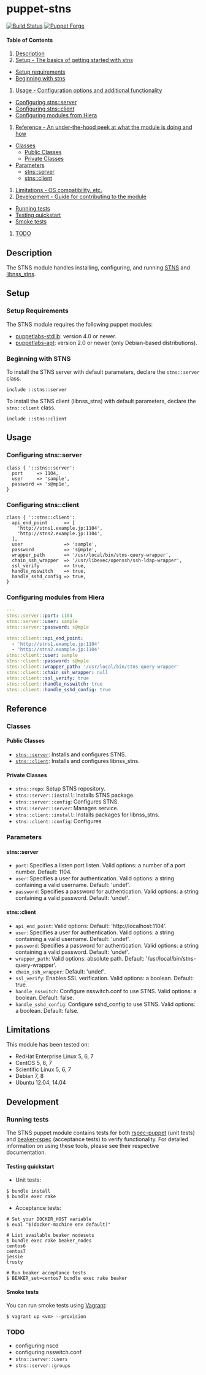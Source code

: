 # puppet-stns

[![Build Status](https://img.shields.io/travis/STNS/puppet-stns/master.svg?style=flat-square)](https://travis-ci.org/STNS/puppet-stns)
[![Puppet Forge](https://img.shields.io/puppetforge/v/hfm/stns.svg?style=flat-square)](https://forge.puppetlabs.com/hfm/stns)

#### Table of Contents

1. [Description](#description)
1. [Setup - The basics of getting started with stns](#setup)
  - [Setup requirements](#setup-requirements)
  - [Beginning with stns](#beginning-with-stns)
1. [Usage - Configuration options and additional functionality](#usage)
  - [Configuring stns::server](#configuring-stnsserver)
  - [Configuring stns::client](#configuring-stnsclient)
  - [Configuring modules from Hiera](#configuring-modules-from-hiera)
1. [Reference - An under-the-hood peek at what the module is doing and how](#reference)
  - [Classes](#classes)
    - [Public Classes](#public-classes)
    - [Private Classes](#private-classes)
  - [Parameters](#parameters)
    - [stns::server](#stnsserver)
    - [stns::client](#stnsclient)
1. [Limitations - OS compatibility, etc.](#limitations)
1. [Development - Guide for contributing to the module](#development)
  - [Running tests](#running-tests)
  - [Testing quickstart](#testing-quickstart)
  - [Smoke tests](#smoke-tests)
1. [TODO](#todo)

## Description

The STNS module handles installing, configuring, and running [STNS](https://github.com/STNS/STNS) and [libnss_stns](https://github.com/STNS/libnss_stns).

## Setup

### Setup Requirements

The STNS module requires the following puppet modules:

- [puppetlabs-stdlib](https://forge.puppetlabs.com/puppetlabs/stdlib): version 4.0 or newer.
- [puppetlabs-apt](https://forge.puppetlabs.com/puppetlabs/apt): version 2.0 or newer (only Debian-based distributions).

### Beginning with STNS

To install the STNS server with default parameters, declare the `stns::server` class.

```puppet
include ::stns::server
```

To install the STNS client (libnss\_stns) with default parameters, declare the `stns::client` class.

```puppet
include ::stns::client
```

## Usage

### Configuring stns::server

```puppet
class { '::stns::server':
  port     => 1104,
  user     => 'sample',
  password => 's@mp1e',
}
```

### Configuring stns::client

```puppet
class { '::stns::client':
  api_end_point      => [
    'http://stns1.example.jp:1104',
    'http://stns2.example.jp:1104',
  ],
  user               => 'sample',
  password           => 's@mp1e',
  wrapper_path       => '/usr/local/bin/stns-query-wrapper',
  chain_ssh_wrapper  => '/usr/libexec/openssh/ssh-ldap-wrapper',
  ssl_verify         => true,
  handle_nsswitch    => true,
  handle_sshd_config => true,
}
```

### Configuring modules from Hiera

```yaml
---
stns::server::port: 1104
stns::server::user: sample
stns::server::password: s@mp1e

stns::client::api_end_point:
  - 'http://stns1.example.jp:1104'
  - 'http://stns2.example.jp:1104'
stns::client::user: sample
stns::client::password: s@mp1e
stns::client::wrapper_path: '/usr/local/bin/stns-query-wrapper'
stns::client::chain_ssh_wrapper: null
stns::client::ssl_verify: true
stns::client::handle_nsswitch: true
stns::client::handle_sshd_config: true
```

## Reference

### Classes

#### Public Classes

- [`stns::server`](#stnsserver): Installs and configures STNS.
- [`stns::client`](#stnsclient): Installs and configures libnss\_stns.

#### Private Classes

- `stns::repo`: Setup STNS repository.
- `stns::server::install`: Installs STNS package.
- `stns::server::config`: Configures STNS.
- `stns::server::server`: Manages service.
- `stns::client::install`: Installs packages for libnss\_stns.
- `stns::client::config`: Configures

### Parameters

#### stns::server

- `port`: Specifies a listen port listen. Valid options: a number of a port number. Default: 1104.
- `user`: Specifies a user for authentication. Valid options: a string containing a valid username. Default: 'undef'.
- `password`: Specifies a password for authentication. Valid options: a string containing a valid password. Default: 'undef'.

#### stns::client

- `api_end_point`: Valid options: Default: 'http://localhost:1104'.
- `user`: Specifies a user for authentication. Valid options: a string containing a valid username. Default: 'undef'.
- `password`: Specifies a password for authentication. Valid options: a string containing a valid password. Default: 'undef'.
- `wrapper_path`: Valid options: absolute path. Default: '/usr/local/bin/stns-query-wrapper'.
- `chain_ssh_wrapper`: Default: 'undef'.
- `ssl_verify`: Enables SSL verification. Valid options: a boolean. Default: true.
- `handle_nsswitch`: Configure nsswitch.conf to use STNS. Valid options: a boolean. Default: false.
- `handle_sshd_config`: Configure sshd\_config to use STNS. Valid options: a boolean. Default: false.

## Limitations

This module has been tested on:

- RedHat Enterprise Linux 5, 6, 7
- CentOS 5, 6, 7
- Scientific Linux 5, 6, 7
- Debian 7, 8
- Ubuntu 12.04, 14.04

## Development

### Running tests

The STNS puppet module contains tests for both [rspec-puppet](http://rspec-puppet.com/) (unit tests) and [beaker-rspec](https://github.com/puppetlabs/beaker-rspec) (acceptance tests) to verify functionality. For detailed information on using these tools, please see their respective documentation.

#### Testing quickstart

- Unit tests:

```console
$ bundle install
$ bundle exec rake
```

- Acceptance tests:

```console
# Set your DOCKER_HOST variable
$ eval "$(docker-machine env default)"

# List available beaker nodesets
$ bundle exec rake beaker_nodes
centos6
centos7
jessie
trusty

# Run beaker acceptance tests
$ BEAKER_set=centos7 bundle exec rake beaker
```

#### Smoke tests

You can run smoke tests using [Vagrant](https://www.vagrantup.com/):

```console
$ vagrant up <vm> --provision
```

### TODO

- configuring nscd
- configuring nsswitch.conf
- `stns::server::users`
- `stns::server::groups`
